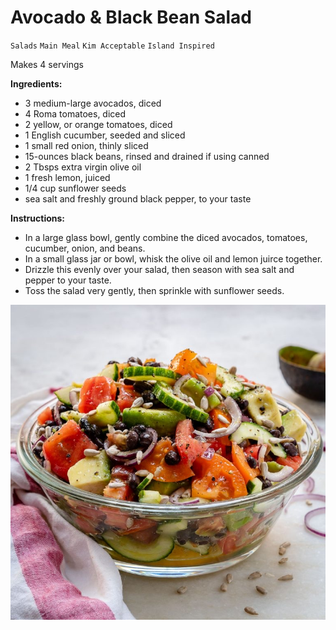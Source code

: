 # Avocado & Black Bean Salad

`Salads` `Main Meal` `Kim Acceptable` `Island Inspired`

Makes 4 servings

**Ingredients:**

- 3 medium-large avocados, diced
- 4 Roma tomatoes, diced
- 2 yellow, or orange tomatoes, diced
- 1 English cucumber, seeded and sliced
- 1 small red onion, thinly sliced
- 15-ounces black beans, rinsed and drained if using canned
- 2 Tbsps extra virgin olive oil
- 1 fresh lemon, juiced
- 1/4 cup sunflower seeds
- sea salt and freshly ground black pepper, to your taste

**Instructions:**

- In a large glass bowl, gently combine the diced avocados, tomatoes, cucumber, onion, and beans.
- In a small glass jar or bowl, whisk the olive oil and lemon juirce together.
- Drizzle this evenly over your salad, then season with sea salt and pepper to your taste.
- Toss the salad very gently, then sprinkle with sunflower seeds.

![IMG_0688.JPG](image/IMG_0688.JPG)
